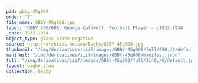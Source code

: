 ```yaml
---
pid: gbby-45g008
order: '7'
file_name: GBBY-45g008.jpg
label: 'GBBY 45G/008: George Caldwell: Football Player - c1932-1934'
_date: 1932-1934
object_type: glass plate negative
source: http://archives.nd.edu/Bagby/GBBY-45g008.jpg
thumbnail: "/img/derivatives/iiif/images/GBBY-45g008/full/250,/0/default.jpg"
manifest: "/img/derivatives/iiif/images/GBBY-45g008/manifest.json"
full: "/img/derivatives/iiif/images/GBBY-45g008/full/1140,/0/default.jpg"
layout: bagby_item
collection: bagby
---
```

